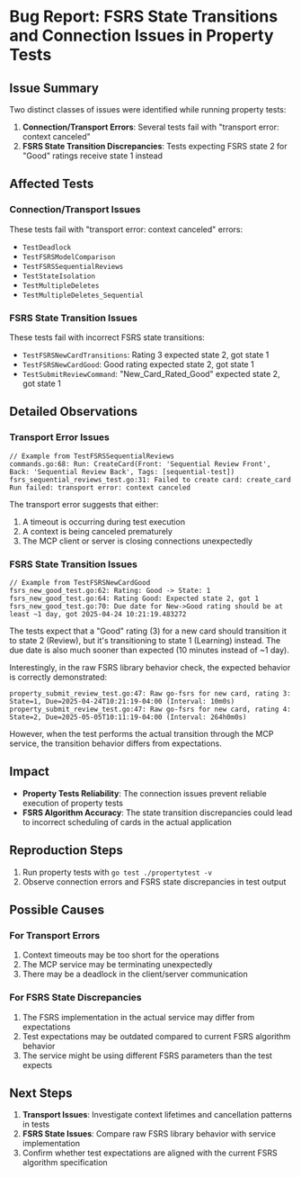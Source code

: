 # Bug Report: FSRS State Transitions and Connection Issues in Property Tests

## Issue Summary
Two distinct classes of issues were identified while running property tests:

1. **Connection/Transport Errors**: Several tests fail with "transport error: context canceled"
2. **FSRS State Transition Discrepancies**: Tests expecting FSRS state 2 for "Good" ratings receive state 1 instead

## Affected Tests

### Connection/Transport Issues
These tests fail with "transport error: context canceled" errors:
- `TestDeadlock`
- `TestFSRSModelComparison`
- `TestFSRSSequentialReviews`
- `TestStateIsolation`
- `TestMultipleDeletes`
- `TestMultipleDeletes_Sequential`

### FSRS State Transition Issues
These tests fail with incorrect FSRS state transitions:
- `TestFSRSNewCardTransitions`: Rating 3 expected state 2, got state 1
- `TestFSRSNewCardGood`: Good rating expected state 2, got state 1
- `TestSubmitReviewCommand`: "New_Card_Rated_Good" expected state 2, got state 1

## Detailed Observations

### Transport Error Issues
```
// Example from TestFSRSSequentialReviews
commands.go:68: Run: CreateCard(Front: 'Sequential Review Front', Back: 'Sequential Review Back', Tags: [sequential-test])
fsrs_sequential_reviews_test.go:31: Failed to create card: create_card Run failed: transport error: context canceled
```

The transport error suggests that either:
1. A timeout is occurring during test execution
2. A context is being canceled prematurely
3. The MCP client or server is closing connections unexpectedly

### FSRS State Transition Issues
```
// Example from TestFSRSNewCardGood
fsrs_new_good_test.go:62: Rating: Good -> State: 1
fsrs_new_good_test.go:64: Rating Good: Expected state 2, got 1
fsrs_new_good_test.go:70: Due date for New->Good rating should be at least ~1 day, got 2025-04-24 10:21:19.483272
```

The tests expect that a "Good" rating (3) for a new card should transition it to state 2 (Review), but it's transitioning to state 1 (Learning) instead. The due date is also much sooner than expected (10 minutes instead of ~1 day).

Interestingly, in the raw FSRS library behavior check, the expected behavior is correctly demonstrated:
```
property_submit_review_test.go:47: Raw go-fsrs for new card, rating 3: State=1, Due=2025-04-24T10:21:19-04:00 (Interval: 10m0s)
property_submit_review_test.go:47: Raw go-fsrs for new card, rating 4: State=2, Due=2025-05-05T10:11:19-04:00 (Interval: 264h0m0s)
```

However, when the test performs the actual transition through the MCP service, the transition behavior differs from expectations.

## Impact
- **Property Tests Reliability**: The connection issues prevent reliable execution of property tests
- **FSRS Algorithm Accuracy**: The state transition discrepancies could lead to incorrect scheduling of cards in the actual application

## Reproduction Steps
1. Run property tests with `go test ./propertytest -v`
2. Observe connection errors and FSRS state discrepancies in test output

## Possible Causes

### For Transport Errors
1. Context timeouts may be too short for the operations
2. The MCP service may be terminating unexpectedly
3. There may be a deadlock in the client/server communication

### For FSRS State Discrepancies
1. The FSRS implementation in the actual service may differ from expectations
2. Test expectations may be outdated compared to current FSRS algorithm behavior
3. The service might be using different FSRS parameters than the test expects

## Next Steps
1. **Transport Issues**: Investigate context lifetimes and cancellation patterns in tests
2. **FSRS State Issues**: Compare raw FSRS library behavior with service implementation
3. Confirm whether test expectations are aligned with the current FSRS algorithm specification 